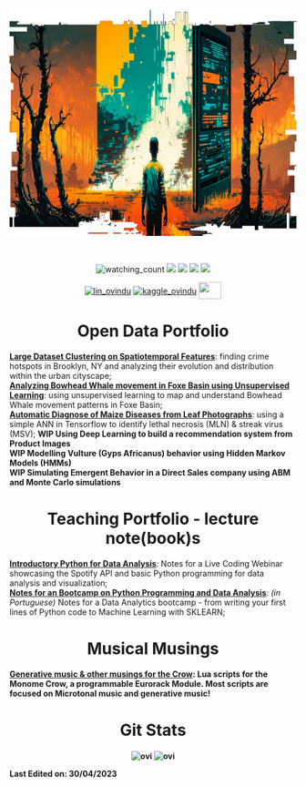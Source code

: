 <p align="center">
  <img src="https://github.com/pedroteche-ih/pedroteche-ih/blob/main/images/banner_4.png?raw=true" height="400"/>
</p>
<br>


<p align="center">
  <img src="https://komarev.com/ghpvc/?username=pedroteche-ih&color=brightgreen" alt="watching_count" />
  <img src="https://img.shields.io/badge/Age-37-blue" />
  <img src="https://img.shields.io/badge/Focus-Machine%20Learning-brightgreen" />
  <img src="https://img.shields.io/badge/Lives-Brazil-success" />
  <img src="https://img.shields.io/badge/Languages-English%20%26%20Portuguese-brightgreen" />
</p>
<p align="center">
<a href="https://www.linkedin.com/in/pedro-teche/" target="blank"><img align="center" src="https://upload.wikimedia.org/wikipedia/commons/thumb/c/ca/LinkedIn_logo_initials.png/600px-LinkedIn_logo_initials.png" alt="lin_ovindu" height="40" width="40" /></a>  
<a href="https://www.kaggle.com/pedrotecheih" target="blank"><img align="center" src="https://www.vectorlogo.zone/logos/kaggle/kaggle-icon.svg" alt="kaggle_ovindu" height="30" width="40" /></a>
 <a href = "mailto: pedrotechel@gmail.com"><img align="center" src="https://seeklogo.com/images/G/gmail-new-2020-logo-32DBE11BB4-seeklogo.com.png" height="30" width="40" /></a>
</p>
</p>
<p align="center"> <h1 align="center">Open Data Portfolio</h1></p>
<a href="https://github.com/pedroteche-ih/nyc_crime"><b>Large Dataset Clustering on Spatiotemporal Features</b></a>: finding crime hotspots in Brooklyn, NY and analyzing their evolution and distribution within the urban cityscape;
<br>
<a href="https://github.com/pedroteche-ih/whale-movement"><b>Analyzing Bowhead Whale movement in Foxe Basin using Unsupervised Learning</b></a>: using unsupervised learning to map and understand Bowhead Whale movement patterns in Foxe Basin;
<br>
<a href="https://github.com/pedroteche-ih/maize-crop-diagnose"><b>Automatic Diagnose of Maize Diseases from Leaf Photographs</b></a>: using a simple ANN in Tensorflow to identify lethal necrosis (MLN) & streak virus (MSV);
<b> WIP Using Deep Learning to build a recommendation system from Product Images </b> <br>
<b> WIP Modelling Vulture (Gyps Africanus) behavior using Hidden Markov Models (HMMs) </b> <br>
<b> WIP Simulating Emergent Behavior in a Direct Sales company using ABM and Monte Carlo simulations </b> <br>

<p align="center"> <h1 align="center">Teaching Portfolio - lecture note(book)s</h1></p>
<a href="https://github.com/pedroteche-ih/WEBINAR_SPOTIFY"><b> Introductory Python for Data Analysis</b></a>: Notes for a Live Coding Webinar showcasing the Spotify API and basic Python programming for data analysis and visualization;<br>
<a href="https://github.com/pedroteche-ih/Aulas-Base---DA-v2"><b> Notes for an Bootcamp on Python Programming and Data Analysis</b></a>: <i>(in Portuguese)</i> Notes for a Data Analytics bootcamp - from writing your first lines of Python code to Machine Learning with SKLEARN;
<br>
<p align="center"> <h1 align="center">Musical Musings</h1></p>
<a href="https://github.com/pedroteche-ih/CROW_CHANTS"><b> Generative music & other musings for the Crow<b></a>: Lua scripts for the Monome Crow, a programmable Eurorack Module. Most scripts are focused on Microtonal music and generative music!
<br>
<p align="center"> <h1 align="center">Git Stats</h1></p>
<p align= "center">
  <img align="center" src="https://github-readme-stats.vercel.app/api/top-langs?username=pedroteche-ih&show_icons=true&locale=en&layout=compact&theme=gruvbox_light" alt="ovi" />
  <img align="center" src="https://github-readme-stats.vercel.app/api?username=pedroteche-ih&show_icons=true&locale=en&theme=gruvbox_light" alt="ovi" width="410" /></p>

Last Edited on: 30/04/2023





